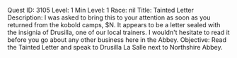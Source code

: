 Quest ID: 3105
Level: 1
Min Level: 1
Race: nil
Title: Tainted Letter
Description: I was asked to bring this to your attention as soon as you returned from the kobold camps, $N. It appears to be a letter sealed with the insignia of Drusilla, one of our local trainers. I wouldn't hesitate to read it before you go about any other business here in the Abbey.
Objective: Read the Tainted Letter and speak to Drusilla La Salle next to Northshire Abbey.
